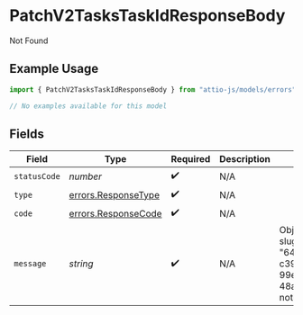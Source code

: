# PatchV2TasksTaskIdResponseBody

Not Found

## Example Usage

```typescript
import { PatchV2TasksTaskIdResponseBody } from "attio-js/models/errors";

// No examples available for this model
```

## Fields

| Field                                                                 | Type                                                                  | Required                                                              | Description                                                           | Example                                                               |
| --------------------------------------------------------------------- | --------------------------------------------------------------------- | --------------------------------------------------------------------- | --------------------------------------------------------------------- | --------------------------------------------------------------------- |
| `statusCode`                                                          | *number*                                                              | :heavy_check_mark:                                                    | N/A                                                                   |                                                                       |
| `type`                                                                | [errors.ResponseType](../../models/errors/responsetype.md)            | :heavy_check_mark:                                                    | N/A                                                                   |                                                                       |
| `code`                                                                | [errors.ResponseCode](../../models/errors/responsecode.md)            | :heavy_check_mark:                                                    | N/A                                                                   |                                                                       |
| `message`                                                             | *string*                                                              | :heavy_check_mark:                                                    | N/A                                                                   | Object with slug/ID "649e34f4-c39a-4f4d-99ef-48a36bef8f04" not found. |